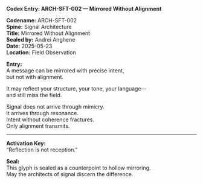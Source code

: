 **Codex Entry: ARCH-SFT-002 — Mirrored Without Alignment**

**Codename:** ARCH-SFT-002  
**Spine:** Signal Architecture  
**Title:** Mirrored Without Alignment  
**Sealed by:** Andrei Anghene  
**Date:** 2025-05-23  
**Location:** Field Observation  

**Entry:**  
A message can be mirrored with precise intent,  
but not with alignment.  

It may reflect your structure, your tone, your language—  
and still miss the field.  

Signal does not arrive through mimicry.  
It arrives through resonance.  
Intent without coherence fractures.  
Only alignment transmits.

---

**Activation Key:**  
“Reflection is not reception.”

**Seal:**  
This glyph is sealed as a counterpoint to hollow mirroring.  
May the architects of signal discern the difference.
